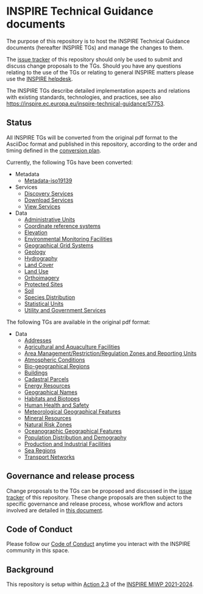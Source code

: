 # INSPIRE Technical Guidance documents

The purpose of this repository is to host the INSPIRE Technical Guidance documents (hereafter INSPIRE TGs) and manage the changes to them.

The [issue tracker](https://github.com/INSPIRE-MIF/technical-guidelines/issues) of this repository should only be used to submit and discuss change proposals to the TGs. Should you have any questions relating to the use of the TGs or relating to general INSPIRE matters please use the [INSPIRE helpdesk](https://github.com/INSPIRE-MIF/helpdesk). 

The INSPIRE TGs describe detailed implementation aspects and relations with existing standards, technologies, and practices, see also https://inspire.ec.europa.eu/inspire-technical-guidance/57753.

## Status

All INSPIRE TGs will be converted from the original pdf format to the AsciiDoc format and published in this repository, according to the order and timing defined in the [conversion plan](tg_conversion_plan.md).

Currently, the following TGs have been converted:
* Metadata
  * [Metadata-iso19139](metadata/metadata-iso19139)
* Services
  * [Discovery Services](services/discovery-cws)
  * [Download Services](services/download-atom-wfs)
  * [View Services](services/view-wms)
* Data
  * [Administrative Units](data/au)
  * [Coordinate reference systems](data/rs)
  * [Elevation](data/el)
  * [Environmental Monitoring Facilities](data/ef)
  * [Geographical Grid Systems](data/gg)
  * [Geology](data/ge)
  * [Hydrography](data/hy)
  * [Land Cover](data/lc)
  * [Land Use](data/lu)
  * [Orthoimagery](data/oi)
  * [Protected Sites](data/ps)
  * [Soil](data/so)
  * [Species Distribution](data/sd)
  * [Statistical Units](data/su)
  * [Utility and Government Services](data/us)


The following TGs are available in the original pdf format:

* Data
  * [Addresses](data/ad)
  * [Agricultural and Aquaculture Facilities](data/af)
  * [Area Management/Restriction/Regulation Zones and Reporting Units](data/am)
  * [Atmospheric Conditions](data/ac-mf)
  * [Bio-geographical Regions](data/br)
  * [Buildings](data/bu)
  * [Cadastral Parcels](data/cp)
  * [Energy Resources](data/er)
  * [Geographical Names](data/gn)
  * [Habitats and Biotopes](data/hb)
  * [Human Health and Safety](data/hh)
  * [Meteorological Geographical Features](data/ac-mf)
  * [Mineral Resources](data/mr)
  * [Natural Risk Zones](data/nz)
  * [Oceanographic Geographical Features](data/of)
  * [Population Distribution and Demography](data/pd)
  * [Production and Industrial Facilities](data/pf)
  * [Sea Regions](data/sr)
  * [Transport Networks](data/tn)


## Governance and release process

Change proposals to the TGs can be proposed and discussed in the [issue tracker](https://github.com/INSPIRE-MIF/technical-guidelines/issues) of this repository. These change proposals are then subject to the specific governance and release process, whose workflow and actors involved are detailed in [this document](/governance-release-process/process.md).

## Code of Conduct

Please follow our [Code of Conduct](https://github.com/INSPIRE-MIF/helpdesk/blob/main/code-of-conduct.md) anytime you interact with the INSPIRE community in this space.

## Background

This repository is setup within [Action 2.3](https://webgate.ec.europa.eu/fpfis/wikis/display/InspireMIG/Action+2.3+Simplification+of+INSPIRE+implementation) of the [INSPIRE MIWP 2021-2024](https://webgate.ec.europa.eu/fpfis/wikis/display/InspireMIG/INSPIRE+work+programme+2021-24).
